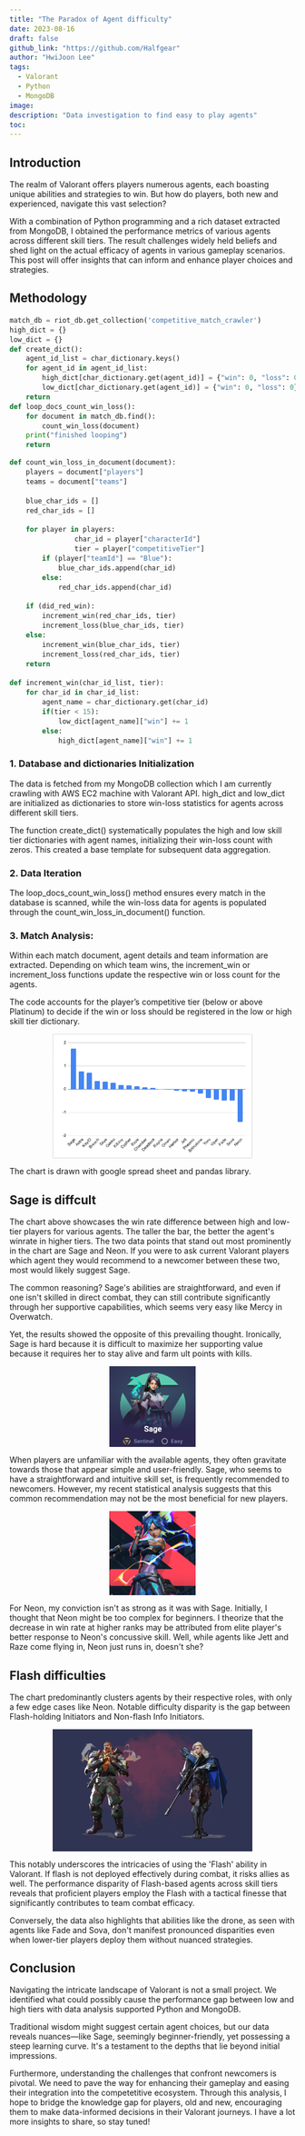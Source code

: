 ```yaml
---
title: "The Paradox of Agent difficulty"
date: 2023-08-16
draft: false
github_link: "https://github.com/Halfgear"
author: "HwiJoon Lee"
tags:
  - Valorant
  - Python
  - MongoDB
image: 
description: "Data investigation to find easy to play agents"
toc:
---
```

## Introduction
The realm of Valorant offers players numerous agents, each boasting unique abilities and strategies to win. But how do players, both new and experienced, navigate this vast selection? 

With a combination of Python programming and a rich dataset extracted from MongoDB, I obtained the performance metrics of various agents across different skill tiers. The result challenges widely held beliefs and shed light on the actual efficacy of agents in various gameplay scenarios. This post will offer insights that can inform and enhance player choices and strategies.

## Methodology
```python
match_db = riot_db.get_collection('competitive_match_crawler')
high_dict = {}
low_dict = {}
def create_dict():
    agent_id_list = char_dictionary.keys()
    for agent_id in agent_id_list:
        high_dict[char_dictionary.get(agent_id)] = {"win": 0, "loss": 0}
        low_dict[char_dictionary.get(agent_id)] = {"win": 0, "loss": 0}
    return
def loop_docs_count_win_loss():
    for document in match_db.find():
        count_win_loss(document)
    print("finished looping")
    return
```
``` python
def count_win_loss_in_document(document):
    players = document["players"]
    teams = document["teams"]
    
    blue_char_ids = []
    red_char_ids = []
    
    for player in players:
				char_id = player["characterId"]
				tier = player["competitiveTier"]
        if (player["teamId"] == "Blue"):
            blue_char_ids.append(char_id)
        else:
            red_char_ids.append(char_id)

    if (did_red_win):
        increment_win(red_char_ids, tier)
        increment_loss(blue_char_ids, tier)
    else:
        increment_win(blue_char_ids, tier)
        increment_loss(red_char_ids, tier)
    return

def increment_win(char_id_list, tier):
    for char_id in char_id_list:
        agent_name = char_dictionary.get(char_id)
        if(tier < 15):
            low_dict[agent_name]["win"] += 1
        else:
            high_dict[agent_name]["win"] += 1
```
### 1. Database and dictionaries Initialization
The data is fetched from my MongoDB collection which I am currently crawling with AWS EC2 machine with Valorant API. high_dict and low_dict are initialized as dictionaries to store win-loss statistics for agents across different skill tiers.

The function create_dict() systematically populates the high and low skill tier dictionaries with agent names, initializing their win-loss count with zeros. This created a base template for subsequent data aggregation.

### 2. Data Iteration
The loop_docs_count_win_loss() method ensures every match in the database is scanned, while the win-loss data for agents is populated through the count_win_loss_in_document() function.

### 3. Match Analysis:
Within each match document, agent details and team information are extracted. Depending on which team wins, the increment_win or increment_loss functions update the respective win or loss count for the agents.

The code accounts for the player’s competitive tier (below or above Platinum) to decide if the win or loss should be registered in the low or high skill tier dictionary.

<img src="/posts/League/sage.png" style="display: block; margin-left: auto; margin-right: auto; width: 70%; height: 70%;"/>

The chart is drawn with google spread sheet and pandas library.

## Sage is diffcult

The chart above showcases the win rate difference between high and low-tier players for various agents. The taller the bar, the better the agent's winrate in higher tiers. The two data points that stand out most prominently in the chart are Sage and Neon. If you were to ask current Valorant players which agent they would recommend to a newcomer between these two, most would likely suggest Sage. 

The common reasoning? Sage's abilities are straightforward, and even if one isn't skilled in direct combat, they can still contribute significantly through her supportive capabilities, which seems very easy like Mercy in Overwatch. 

Yet, the results showed the opposite of this prevailing thought. Ironically, Sage is hard because it is difficult to maximize her supporting value because it requires her to stay alive and farm ult points with kills.

<img src="/posts/League/sage_diff.png" style="display: block; margin-left: auto; margin-right: auto; width: 30%; height: 30%;"/>

When players are unfamiliar with the available agents, they often gravitate towards those that appear simple and user-friendly. Sage, who seems to have a straightforward and intuitive skill set, is frequently recommended to newcomers. However, my recent statistical analysis suggests that this common recommendation may not be the most beneficial for new players.

<img src="/posts/League/neon.png" style="display: block; margin-left: auto; margin-right: auto; width: 30%; height: 30%;"/>

For Neon, my conviction isn't as strong as it was with Sage. Initially, I thought that Neon might be too complex for beginners. I theorize that the decrease in win rate at higher ranks may be attributed from elite player's better response to Neon's concussive skill. Well, while agents like Jett and Raze come flying in, Neon just runs in, doesn't she?

## Flash difficulties
The chart predominantly clusters agents by their respective roles, with only a few edge cases like Neon. Notable difficulty disparity is the gap between Flash-holding Initiators and Non-flash Info Initiators.

<img src="/posts/League/initiator.png" style="display: block; margin-left: auto; margin-right: auto; width: 70%; height: 70%;"/>

This notably underscores the intricacies of using the 'Flash' ability in Valorant. If flash is not deployed effectively during combat, it risks allies as well. The performance disparity of Flash-based agents across skill tiers reveals that proficient players employ the Flash with a tactical finesse that significantly contributes to team combat efficacy. 

Conversely, the data also highlights that abilities like the drone, as seen with agents like Fade and Sova, don't manifest pronounced disparities even when lower-tier players deploy them without nuanced strategies.


## Conclusion
Navigating the intricate landscape of Valorant is not a small project. We identified what could possibly cause the performance gap between low and high tiers with data analysis supported Python and MongoDB. 

Traditional wisdom might suggest certain agent choices, but our data reveals nuances—like Sage, seemingly beginner-friendly, yet possessing a steep learning curve. It's a testament to the depths that lie beyond initial impressions.

Furthermore, understanding the challenges that confront newcomers is pivotal. We need to pave the way for enhancing their gameplay and easing their integration into the competetitive ecosystem. Through this analysis, I hope to bridge the knowledge gap for players, old and new, encouraging them to make data-informed decisions in their Valorant journeys. I have a lot more insights to share, so stay tuned!